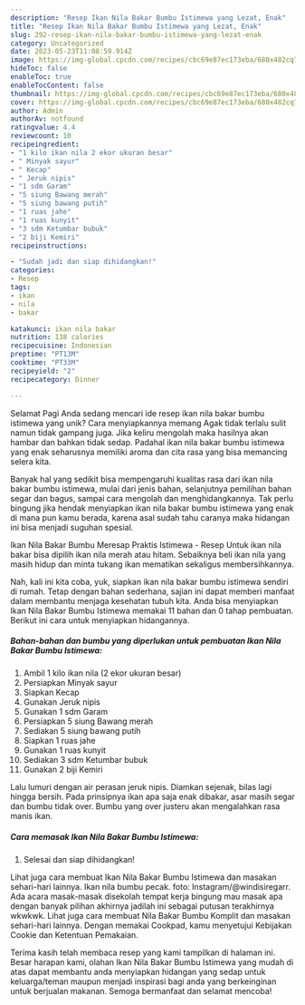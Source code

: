 ```yaml
---
description: "Resep Ikan Nila Bakar Bumbu Istimewa yang Lezat, Enak"
title: "Resep Ikan Nila Bakar Bumbu Istimewa yang Lezat, Enak"
slug: 292-resep-ikan-nila-bakar-bumbu-istimewa-yang-lezat-enak
category: Uncategorized
date: 2023-05-23T11:08:59.914Z
image: https://img-global.cpcdn.com/recipes/cbc69e87ec173eba/680x482cq70/ikan-nila-bakar-bumbu-istimewa-foto-resep-utama.jpg
hideToc: false
enableToc: true
enableTocContent: false
thumbnail: https://img-global.cpcdn.com/recipes/cbc69e87ec173eba/680x482cq70/ikan-nila-bakar-bumbu-istimewa-foto-resep-utama.jpg
cover: https://img-global.cpcdn.com/recipes/cbc69e87ec173eba/680x482cq70/ikan-nila-bakar-bumbu-istimewa-foto-resep-utama.jpg
author: Admin
authorAv: notfound
ratingvalue: 4.4
reviewcount: 10
recipeingredient:
- "1 kilo ikan nila 2 ekor ukuran besar"
- " Minyak sayur"
- " Kecap"
- " Jeruk nipis"
- "1 sdm Garam"
- "5 siung Bawang merah"
- "5 siung bawang putih"
- "1 ruas jahe"
- "1 ruas kunyit"
- "3 sdm Ketumbar bubuk"
- "2 biji Kemiri"
recipeinstructions:

- "Sudah jadi dan siap dihidangkan!"
categories:
- Resep
tags:
- ikan
- nila
- bakar

katakunci: ikan nila bakar 
nutrition: 138 calories
recipecuisine: Indonesian
preptime: "PT13M"
cooktime: "PT33M"
recipeyield: "2"
recipecategory: Dinner

---
```



Selamat Pagi Anda sedang mencari ide resep ikan nila bakar bumbu istimewa yang unik? Cara menyiapkannya memang Agak tidak terlalu sulit namun tidak gampang juga. Jika keliru mengolah maka hasilnya akan hambar dan bahkan tidak sedap. Padahal ikan nila bakar bumbu istimewa yang enak seharusnya memiliki aroma dan cita rasa yang bisa memancing selera kita.


Banyak hal yang sedikit bisa mempengaruhi kualitas rasa dari ikan nila bakar bumbu istimewa, mulai dari jenis bahan, selanjutnya pemilihan bahan segar dan bagus, sampai cara mengolah dan menghidangkannya. Tak perlu bingung jika hendak menyiapkan ikan nila bakar bumbu istimewa yang enak di mana pun kamu berada, karena asal sudah tahu caranya maka hidangan ini bisa menjadi suguhan spesial.

Ikan Nila Bakar Bumbu Meresap Praktis Istimewa - Resep Untuk ikan nila bakar bisa dipilih ikan nila merah atau hitam. Sebaiknya beli ikan nila yang masih hidup dan minta tukang ikan mematikan sekaligus membersihkannya.


Nah, kali ini kita coba, yuk, siapkan ikan nila bakar bumbu istimewa sendiri di rumah. Tetap dengan bahan sederhana, sajian ini dapat memberi manfaat dalam membantu menjaga kesehatan tubuh kita. Anda bisa menyiapkan Ikan Nila Bakar Bumbu Istimewa memakai 11 bahan dan 0 tahap pembuatan. Berikut ini cara untuk menyiapkan hidangannya.

<!--inarticleads1-->

##### Bahan-bahan dan bumbu yang diperlukan untuk pembuatan Ikan Nila Bakar Bumbu Istimewa:

1. Ambil 1 kilo ikan nila (2 ekor ukuran besar)
1. Persiapkan  Minyak sayur
1. Siapkan  Kecap
1. Gunakan  Jeruk nipis
1. Gunakan 1 sdm Garam
1. Persiapkan 5 siung Bawang merah
1. Sediakan 5 siung bawang putih
1. Siapkan 1 ruas jahe
1. Gunakan 1 ruas kunyit
1. Sediakan 3 sdm Ketumbar bubuk
1. Gunakan 2 biji Kemiri


Lalu lumuri dengan air perasan jeruk nipis. Diamkan sejenak, bilas lagi hingga bersih. Pada prinsipnya ikan apa saja enak dibakar, asar masih segar dan bumbu tidak over. Bumbu yang over justeru akan mengalahkan rasa manis ikan. 

<!--inarticleads2-->

##### Cara memasak Ikan Nila Bakar Bumbu Istimewa:


1. Selesai dan siap dihidangkan!

Lihat juga cara membuat Ikan Nila Bakar Bumbu Istimewa dan masakan sehari-hari lainnya. Ikan nila bumbu pecak. foto: Instagram/@windisiregarr. Ada acara masak-masak disekolah tempat kerja bingung mau masak apa dengan banyak pilihan akhirnya jadilah ini sebagai putusan terakhirnya wkwkwk. Lihat juga cara membuat Nila Bakar Bumbu Komplit dan masakan sehari-hari lainnya. Dengan memakai Cookpad, kamu menyetujui Kebijakan Cookie dan Ketentuan Pemakaian. 

Terima kasih telah membaca resep yang kami tampilkan di halaman ini. Besar harapan kami, olahan Ikan Nila Bakar Bumbu Istimewa yang mudah di atas dapat membantu anda menyiapkan hidangan yang sedap untuk keluarga/teman maupun menjadi inspirasi bagi anda yang berkeinginan untuk berjualan makanan. Semoga bermanfaat dan selamat mencoba!
